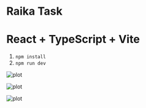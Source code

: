 # Raika Task
# React + TypeScript + Vite

1. `npm install`
2. `npm run dev`
   

![plot](file:///home/sima/Pictures/Screenshots/Screenshot%20from%202023-08-29%2023-13-12.png)

![plot](file:///home/sima/Pictures/Screenshots/Screenshot%20from%202023-08-29%2023-13-31.png)

![plot](file:///home/sima/Pictures/Screenshots/Screenshot%20from%202023-08-29%2023-13-48.png)
